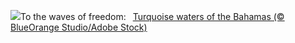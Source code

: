 ![](https://www.bing.com/th?id=OHR.BahamaBlues_EN-US1367794856_UHD.jpg&w=1000)To the waves of freedom:&nbsp;&ensp;[Turquoise waters of the Bahamas (© BlueOrange Studio/Adobe Stock)](https://www.bing.com/th?id=OHR.BahamaBlues_EN-US1367794856_UHD.jpg)
<br><br/>
